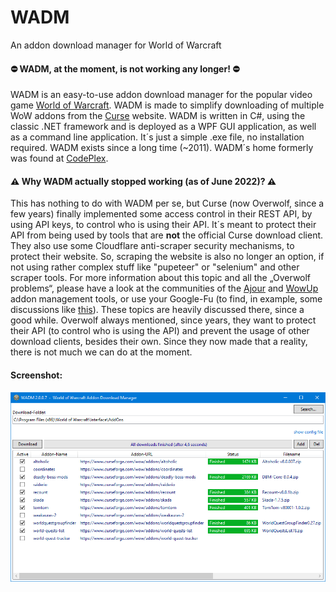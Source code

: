 # WADM
An addon download manager for World of Warcraft

#### ⛔ WADM, at the moment, is not working any longer! ⛔

WADM is an easy-to-use addon download manager for the popular video game [World of Warcraft](https://worldofwarcraft.com). WADM is made to simplify downloading of multiple WoW addons from the [Curse](https://www.curseforge.com) website. WADM is written in C#, using the classic .NET framework and is deployed as a WPF GUI application, as well as a command line application. It´s just a simple .exe file, no installation required. WADM exists since a long time (~2011). WADM´s home formerly was found at [CodePlex](http://wadm.codeplex.com).

#### ⚠️ Why WADM actually stopped working (as of June 2022)? ⚠️
This has nothing to do with WADM per se, but Curse (now Overwolf, since a few years) finally implemented some access control in their REST API, by using API keys, to control who is using their API. It´s meant to protect their API from being used by tools that are __not__ the official Curse download client. They also use some Cloudflare anti-scraper security mechanisms, to protect their website. So, scraping the website is also no longer an option, if not using rather complex stuff like "pupeteer" or "selenium" and other scraper tools. For more information about this topic and all the „Overwolf problems“, please have a look at the communities of the [Ajour](https://github.com/ajour/ajour) and [WowUp](https://github.com/WowUp/WowUp) addon management tools, or use your Google-Fu (to find, in example, some discussions like [this](https://github.com/ajour/ajour/issues/746)). These topics are heavily discussed there, since a good while. Overwolf always mentioned, since years, they want to protect their API (to control who is using the API) and prevent the usage of other download clients, besides their own. Since they now made that a reality, there is not much we can do at the moment.

#### Screenshot:
![alt text](https://github.com/MBODM/WADM/blob/master/SCREENSHOT.png)
